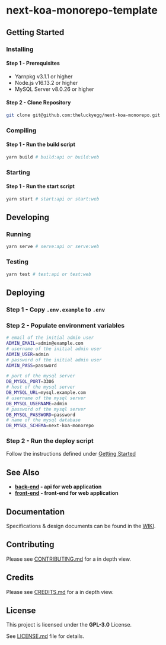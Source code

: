 # next-koa-monorepo-template

## Getting Started

### Installing

#### **Step 1 - Prerequisites**

- Yarnpkg v3.1.1 or higher
- Node.js v16.13.2 or higher
- MySQL Server v8.0.26 or higher

#### **Step 2 - Clone Repository**

```bash
git clone git@github.com:theluckyegg/next-koa-monorepo.git
```

### Compiling

#### **Step 1 - Run the build script**

```bash
yarn build # build:api or build:web
```

### Starting

#### **Step 1 - Run the start script**

```bash
yarn start # start:api or start:web
```

## Developing

### Running

```bash
yarn serve # serve:api or serve:web
```

### Testing

```bash
yarn test # test:api or test:web
```

## Deploying

### **Step 1 - Copy `.env.example` to `.env`**

### **Step 2 - Populate environment variables**

```bash
# email of the initial admin user
ADMIN_EMAIL=admin@example.com
# username of the initial admin user
ADMIN_USER=admin
# password of the initial admin user
ADMIN_PASS=password

# port of the mysql server
DB_MYSQL_PORT=3306
# host of the mysql server
DB_MYSQL_URL=mysql.example.com
# username of the mysql server
DB_MYSQL_USERNAME=admin
# password of the mysql server
DB_MYSQL_PASSWORD=password
# name of the mysql database
DB_MYSQL_SCHEMA=next-koa-monorepo
```

### **Step 2 - Run the deploy script**

Follow the instructions defined under [Getting Started](#getting-started)

## See Also

- **[back-end](/packages/api) - api for web application**
- **[front-end](/packages/web) - front-end for web application**

## Documentation

Specifications & design documents can be found in the [WIKI](/wiki).

## Contributing

Please see [CONTRIBUTING.md](CONTRIBUTING.md) for a in depth view.

## Credits

Please see [CREDITS.md](CREDITS.md) for a in depth view.

## License

This project is licensed under the **GPL-3.0** License.

See [LICENSE.md](LICENSE.md) file for details.
